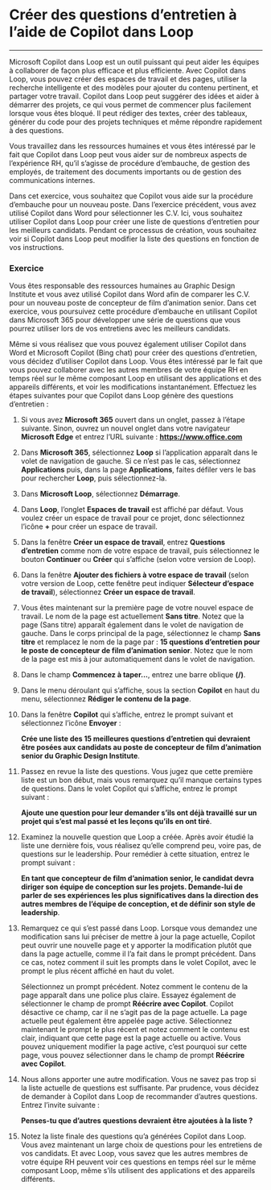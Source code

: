 # Créer des questions d’entretien à l’aide de Copilot dans Loop
---
Microsoft Copilot dans Loop est un outil puissant qui peut aider les équipes à collaborer de façon plus efficace et plus efficiente. Avec Copilot dans Loop, vous pouvez créer des espaces de travail et des pages, utiliser la recherche intelligente et des modèles pour ajouter du contenu pertinent, et partager votre travail. Copilot dans Loop peut suggérer des idées et aider à démarrer des projets, ce qui vous permet de commencer plus facilement lorsque vous êtes bloqué. Il peut rédiger des textes, créer des tableaux, générer du code pour des projets techniques et même répondre rapidement à des questions.

Vous travaillez dans les ressources humaines et vous êtes intéressé par le fait que Copilot dans Loop peut vous aider sur de nombreux aspects de l’expérience RH, qu’il s’agisse de procédure d’embauche, de gestion des employés, de traitement des documents importants ou de gestion des communications internes.

Dans cet exercice, vous souhaitez que Copilot vous aide sur la procédure d’embauche pour un nouveau poste. Dans l’exercice précédent, vous avez utilisé Copilot dans Word pour sélectionner les C.V. Ici, vous souhaitez utiliser Copilot dans Loop pour créer une liste de questions d’entretien pour les meilleurs candidats. Pendant ce processus de création, vous souhaitez voir si Copilot dans Loop peut modifier la liste des questions en fonction de vos instructions.

### Exercice

Vous êtes responsable des ressources humaines au Graphic Design Institute et vous avez utilisé Copilot dans Word afin de comparer les C.V. pour un nouveau poste de concepteur de film d’animation senior. Dans cet exercice, vous poursuivez cette procédure d’embauche en utilisant Copilot dans Microsoft 365 pour développer une série de questions que vous pourrez utiliser lors de vos entretiens avec les meilleurs candidats.

Même si vous réalisez que vous pouvez également utiliser Copilot dans Word et Microsoft Copilot (Bing chat) pour créer des questions d’entretien, vous décidez d’utiliser Copilot dans Loop. Vous êtes intéressé par le fait que vous pouvez collaborer avec les autres membres de votre équipe RH en temps réel sur le même composant Loop en utilisant des applications et des appareils différents, et voir les modifications instantanément. Effectuez les étapes suivantes pour que Copilot dans Loop génère des questions d’entretien :

1.  Si vous avez **Microsoft 365** ouvert dans un onglet, passez à l’étape suivante. Sinon, ouvrez un nouvel onglet dans votre navigateur **Microsoft Edge** et entrez l’URL suivante : **https://www.office.com**
2.  Dans **Microsoft 365**, sélectionnez **Loop** si l’application apparaît dans le volet de navigation de gauche. Si ce n’est pas le cas, sélectionnez **Applications** puis, dans la page **Applications**, faites défiler vers le bas pour rechercher **Loop**, puis sélectionnez-la.
3.  Dans **Microsoft Loop**, sélectionnez **Démarrage**.
4.  Dans **Loop**, l’onglet **Espaces de travail** est affiché par défaut. Vous voulez créer un espace de travail pour ce projet, donc sélectionnez l’icône **+** pour créer un espace de travail.
5.  Dans la fenêtre **Créer un espace de travail**, entrez **Questions d’entretien** comme nom de votre espace de travail, puis sélectionnez le bouton **Continuer** ou **Créer** qui s’affiche (selon votre version de Loop).
6.  Dans la fenêtre **Ajouter des fichiers à votre espace de travail** (selon votre version de Loop, cette fenêtre peut indiquer **Sélecteur d’espace de travail**), sélectionnez **Créer un espace de travail**.
7.  Vous êtes maintenant sur la première page de votre nouvel espace de travail. Le nom de la page est actuellement **Sans titre**. Notez que la page (Sans titre) apparaît également dans le volet de navigation de gauche. Dans le corps principal de la page, sélectionnez le champ **Sans titre** et remplacez le nom de la page par : **15 questions d’entretien pour le poste de concepteur de film d’animation senior**. Notez que le nom de la page est mis à jour automatiquement dans le volet de navigation.
8.  Dans le champ **Commencez à taper...**, entrez une barre oblique **(/)**.
9.  Dans le menu déroulant qui s’affiche, sous la section **Copilot** en haut du menu, sélectionnez **Rédiger le contenu de la page**.
10. Dans la fenêtre **Copilot** qui s’affiche, entrez le prompt suivant et sélectionnez l’icône **Envoyer** :
    
    **Crée une liste des 15 meilleures questions d’entretien qui devraient être posées aux candidats au poste de concepteur de film d’animation senior du Graphic Design Institute**.
11. Passez en revue la liste des questions. Vous jugez que cette première liste est un bon début, mais vous remarquez qu’il manque certains types de questions. Dans le volet Copilot qui s’affiche, entrez le prompt suivant :
    
    **Ajoute une question pour leur demander s’ils ont déjà travaillé sur un projet qui s’est mal passé et les leçons qu’ils en ont tiré**.
12. Examinez la nouvelle question que Loop a créée. Après avoir étudié la liste une dernière fois, vous réalisez qu’elle comprend peu, voire pas, de questions sur le leadership. Pour remédier à cette situation, entrez le prompt suivant :
    
    **En tant que concepteur de film d’animation senior, le candidat devra diriger son équipe de conception sur les projets. Demande-lui de parler de ses expériences les plus significatives dans la direction des autres membres de l’équipe de conception, et de définir son style de leadership**.
13. Remarquez ce qui s’est passé dans Loop. Lorsque vous demandez une modification sans lui préciser de mettre à jour la page actuelle, Copilot peut ouvrir une nouvelle page et y apporter la modification plutôt que dans la page actuelle, comme il l’a fait dans le prompt précédent. Dans ce cas, notez comment il suit les prompts dans le volet Copilot, avec le prompt le plus récent affiché en haut du volet.
    
    Sélectionnez un prompt précédent. Notez comment le contenu de la page apparaît dans une police plus claire. Essayez également de sélectionner le champ de prompt **Réécrire avec Copilot**. Copilot désactive ce champ, car il ne s’agit pas de la page actuelle. La page actuelle peut également être appelée page active. Sélectionnez maintenant le prompt le plus récent et notez comment le contenu est clair, indiquant que cette page est la page actuelle ou active. Vous pouvez uniquement modifier la page active, c’est pourquoi sur cette page, vous pouvez sélectionner dans le champ de prompt **Réécrire avec Copilot**.
14. Nous allons apporter une autre modification. Vous ne savez pas trop si la liste actuelle de questions est suffisante. Par prudence, vous décidez de demander à Copilot dans Loop de recommander d’autres questions. Entrez l’invite suivante :
    
    **Penses-tu que d’autres questions devraient être ajoutées à la liste ?**
15. Notez la liste finale des questions qu’a générées Copilot dans Loop. Vous avez maintenant un large choix de questions pour les entretiens de vos candidats. Et avec Loop, vous savez que les autres membres de votre équipe RH peuvent voir ces questions en temps réel sur le même composant Loop, même s’ils utilisent des applications et des appareils différents.
